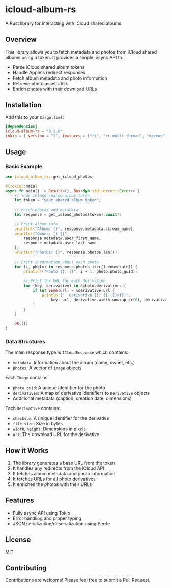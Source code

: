 # icloud-album-rs

A Rust library for interacting with iCloud shared albums.

## Overview

This library allows you to fetch metadata and photos from iCloud shared albums using a token. It provides a simple, async API to:

- Parse iCloud shared album tokens
- Handle Apple's redirect responses
- Fetch album metadata and photo information
- Retrieve photo asset URLs
- Enrich photos with their download URLs

## Installation

Add this to your `Cargo.toml`:

```toml
[dependencies]
icloud-album-rs = "0.1.0"
tokio = { version = "1", features = ["rt", "rt-multi-thread", "macros"] }
```

## Usage

### Basic Example

```rust
use icloud_album_rs::get_icloud_photos;

#[tokio::main]
async fn main() -> Result<(), Box<dyn std::error::Error>> {
    // Your iCloud shared album token
    let token = "your_shared_album_token";
    
    // Fetch photos and metadata
    let response = get_icloud_photos(token).await?;
    
    // Print album info
    println!("Album: {}", response.metadata.stream_name);
    println!("Owner: {} {}", 
        response.metadata.user_first_name,
        response.metadata.user_last_name
    );
    println!("Photos: {}", response.photos.len());
    
    // Print information about each photo
    for (i, photo) in response.photos.iter().enumerate() {
        println!("Photo {}: {}", i + 1, photo.photo_guid);
        
        // Print the URL for each derivative
        for (key, derivative) in &photo.derivatives {
            if let Some(url) = &derivative.url {
                println!("  Derivative {}: {} ({}x{})", 
                    key, url, derivative.width.unwrap_or(0), derivative.height.unwrap_or(0));
            }
        }
    }
    
    Ok(())
}
```

### Data Structures

The main response type is `ICloudResponse` which contains:

- `metadata`: Information about the album (name, owner, etc.)
- `photos`: A vector of `Image` objects

Each `Image` contains:

- `photo_guid`: A unique identifier for the photo
- `derivatives`: A map of derivative identifiers to `Derivative` objects
- Additional metadata (caption, creation date, dimensions)

Each `Derivative` contains:

- `checksum`: A unique identifier for the derivative
- `file_size`: Size in bytes
- `width`, `height`: Dimensions in pixels
- `url`: The download URL for the derivative

## How it Works

1. The library generates a base URL from the token
2. It handles any redirects from the iCloud API
3. It fetches album metadata and photo information
4. It fetches URLs for all photo derivatives
5. It enriches the photos with their URLs

## Features

- Fully async API using Tokio
- Error handling and proper typing
- JSON serialization/deserialization using Serde

## License

MIT

## Contributing

Contributions are welcome! Please feel free to submit a Pull Request.